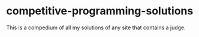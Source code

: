 # competitive-programming-solutions

This is a compedium of all my solutions of any site that contains a judge.

